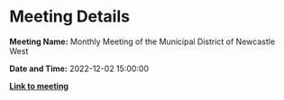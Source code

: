 # Meeting Details

**Meeting Name:** Monthly Meeting of the Municipal District of Newcastle West

**Date and Time:** 2022-12-02 15:00:00

**<a href="https://www.limerick.ie/council/whats-on/monthly-meeting-municipal-district-newcastle-west-79" target="_blank">Link to meeting</a>**

